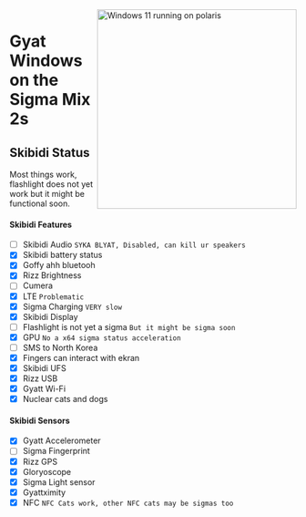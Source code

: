 <img align="right" src="https://github.com/n00b69/woa-polaris/blob/main/polaris.png" width="350" alt="Windows 11 running on polaris">

# Gyat Windows on the Sigma Mix 2s

## Skibidi Status
Most things work, flashlight does not yet work but it might be functional soon.

#### Skibidi Features
- [ ] Skibidi Audio ```SYKA BLYAT, Disabled, can kill ur speakers```
- [X] Skibidi battery status 
- [x] Goffy ahh bluetooh 
- [x] Rizz Brightness 
- [ ] Cumera 
- [x] LTE ```Problematic```
- [x] Sigma Charging ```VERY slow```
- [x] Skibidi Display
- [ ] Flashlight is not yet a sigma ```But it might be sigma soon```
- [x] GPU  ```No a x64 sigma status acceleration```
- [ ] SMS to North Korea
- [x] Fingers can interact with ekran
- [x] Skibidi UFS
- [x] Rizz USB
- [x] Gyatt Wi-Fi
- [x] Nuclear cats and dogs

#### Skibidi Sensors
- [x] Gyatt Accelerometer
- [ ] Sigma Fingerprint
- [x] Rizz GPS
- [x] Gloryoscope
- [x] Sigma Light sensor
- [x] Gyattximity
- [X] NFC ```NFC Cats work, other NFC cats may be sigmas too```
